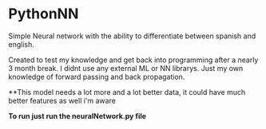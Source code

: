 # PythonNN
Simple Neural network with the ability to differentiate between spanish and english. 

Created to test my knowledge and get back into programming after a nearly 3 month break.
I didnt use any external ML or NN librarys. Just my own knowledge of forward passing and back propagation.


**This model needs a lot more and a lot better data, it could have much better features as well i'm aware


 **To run just run the neuralNetwork.py file**

